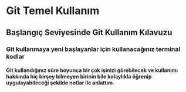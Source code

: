 # Git Temel Kullanım

## Başlangıç Seviyesinde Git Kullanım Kılavuzu

### Git kullanmaya yeni başlayanlar için kullanacağınız terminal kodlar

#### Git kullandığınız süre boyunca bir çok işinizi görebilecek ve kullanımı hakkında hiç birşey bilmeyen birinin bile kolaylıkla öğrenip uygulayabileceği şekilde notlar ile anlattım.
